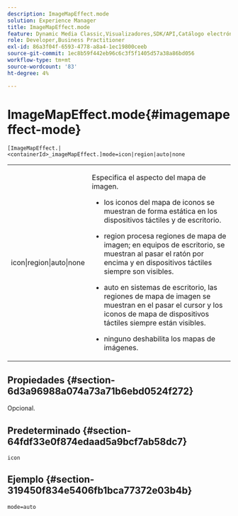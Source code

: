 ```yaml
---
description: ImageMapEffect.mode
solution: Experience Manager
title: ImageMapEffect.mode
feature: Dynamic Media Classic,Visualizadores,SDK/API,Catálogo electrónico
role: Developer,Business Practitioner
exl-id: 86a3f04f-6593-4778-a8a4-1ec19800ceeb
source-git-commit: 1ec8b59f442eb96c6c3f5f1405d57a38a86bd056
workflow-type: tm+mt
source-wordcount: '83'
ht-degree: 4%

---
```


# ImageMapEffect.mode{#imagemapeffect-mode}

`[ImageMapEffect.|<containerId>_imageMapEffect.]mode=icon|region|auto|none`

<table id="table_4A3D7D66D76A403199303155318D0DE1"> 
 <tbody> 
  <tr> 
   <td colname="col1"> <p> <span class="codeph"> icon|region|auto|none  </span> </p> </td> 
   <td colname="col2"> <p>Especifica el aspecto del mapa de imagen. </p> <p> 
     <ul id="ul_DDA49C152718486E853213E6FC2182B2"> 
      <li id="li_18F86AB4D2F544319CCDF7BE376ABA53"> <p> <span class="codeph"> los iconos del  </span> mapa de iconos se muestran de forma estática en los dispositivos táctiles y de escritorio. </p> </li> 
      <li id="li_F8832681CDD6456E9147A37C99BAFFED"> <p> <span class="codeph"> region  </span> procesa regiones de mapa de imagen; en equipos de escritorio, se muestran al pasar el ratón por encima y en dispositivos táctiles siempre son visibles. </p> </li> 
      <li id="li_9F7DD686E8104AEB944505363F433C0F"> <p> <span class="codeph"> auto  </span> en sistemas de escritorio, las regiones de mapa de imagen se muestran en el pasar el cursor y los iconos de mapa de dispositivos táctiles siempre están visibles. </p> </li> 
      <li id="li_7CB644F3A029480293B46F44FF8D03B6"> <p> <span class="codeph"> ninguno  </span> deshabilita los mapas de imágenes. </p> </li> 
     </ul> </p> </td> 
  </tr> 
 </tbody> 
</table>

## Propiedades {#section-6d3a96988a074a73a71b6ebd0524f272}

Opcional.

## Predeterminado {#section-64fdf33e0f874edaad5a9bcf7ab58dc7}

`icon`

## Ejemplo {#section-319450f834e5406fb1bca77372e03b4b}

`mode=auto`

